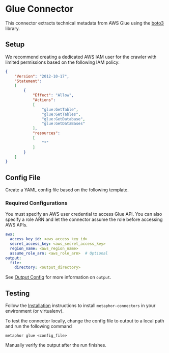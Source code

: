 # Glue Connector

This connector extracts technical metadata from AWS Glue using the [boto3](https://boto3.amazonaws.com/v1/documentation/api/latest/index.html) library.

## Setup

We recommend creating a dedicated AWS IAM user for the crawler with limited permissions based on the following IAM policy:

``` json
{
    "Version": "2012-10-17",
    "Statement":
    [
        {
            "Effect": "Allow",
            "Actions":
            [
                "glue:GetTable",
                "glue:GetTables",
                "glue:GetDatabase",
                "glue:GetDataBases"
            ],
            "resources":
            [
                "*"
            ]
        }
    ]
}
```

## Config File

Create a YAML config file based on the following template.

### Required Configurations

You must specify an AWS user credential to access Glue API. You can also specify a role ARN and let the connector assume the role before accessing AWS APIs.

```yaml
aws:
  access_key_id: <aws_access_key_id>
  secret_access_key: <aws_secret_access_key>
  region_name: <aws_region_name>
  assume_role_arn: <aws_role_arn>  # Optional
output:
  file:
    directory: <output_directory>
```

See [Output Config](../common/docs/output.md) for more information on `output`.

## Testing

Follow the [Installation](../../README.md) instructions to install `metaphor-connectors` in your environment (or virtualenv).

To test the connector locally, change the config file to output to a local path and run the following command

```shell
metaphor glue <config_file>
```

Manually verify the output after the run finishes.
